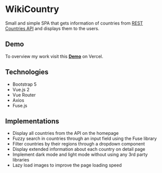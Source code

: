 # WikiCountry

Small and simple SPA that gets information of countries from [REST Countries API](https://restcountries.com/#api-endpoints-v2-all) and displays them to the users.

## Demo

To overview my work visit this **[Demo](https://wikicountry-vue2.vercel.app)** on Vercel.

## Technologies

* Bootstrap 5
* Vue.js 2
* Vue Router
* Axios
* Fuse.js

## Implementations

* Display all countries from the API on the homepage
* Fuzzy search in countries through an input field using the Fuse library
* Filter countries by their regions through a dropdown component
* Display extended information about each country on detail page
* Implement dark mode and light mode without using any 3rd party libraries 
* Lazy load images to improve the page loading speed

